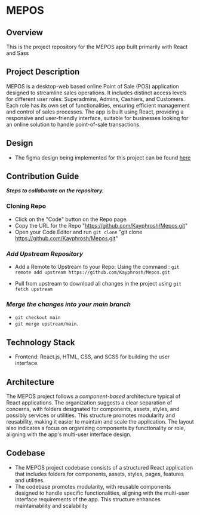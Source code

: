 # MEPOS

## Overview
This is the project repository for the MEPOS app built primarily with React and Sass 


## Project Description
MEPOS is a desktop-web based online Point of Sale (POS) application designed to streamline sales operations. It includes distinct access levels for different user roles: Superadmins, Admins, Cashiers, and Customers. Each role has its own set of functionalities, ensuring efficient management and control of sales processes. The app is built using React, providing a responsive and user-friendly interface, suitable for businesses looking for an online solution to handle point-of-sale transactions.

## Design
 - The figma design being implemented for this project can be found [here](https://www.figma.com/design/OPYkul3bQAoqAAYWdYYnsx/MEPOS?m=dev) 


 ## Contribution Guide
  **_Steps to collaborate on the repository._**
  ### Cloning Repo  
  * Click on the "Code" button on the Repo page.
  * Copy the URL for the Repo "https://github.com/Kayphrosh/Mepos.git"
  * Open your Code Editor and  run `git clone` "git clone https://github.com/Kayphrosh/Mepos.git"

 ### _Add Upstream Repository_
  * Add a Remote to Upstream to your Repo:
      Using the command : `git remote add upstream https://github.com/Kayphrosh/Mepos.git`

  * Pull from upstream to download all changes in the project using `git fetch upstream`
  
 ### _Merge the changes into your main branch_
  * `git checkout main`
  * `git merge upstream/main`.


## Technology Stack
* Frontend: React.js, HTML, CSS, and SCSS for building the user interface.

## Architecture
The MEPOS project follows a *component-based* architecture typical of React applications.
The organization suggests a clear separation of concerns, with folders designated for components, assets, styles, and possibly services or utilities. 
This structure promotes modularity and reusability, making it easier to maintain and scale the application. The layout also indicates a focus on organizing components by functionality or role, aligning with the app's multi-user interface design.


## Codebase
* The MEPOS project codebase consists of a structured React application that includes folders for components, assets, styles, pages, features and utilities. 
* The codebase promotes modularity, with reusable components designed to handle specific functionalities, aligning with the multi-user interface requirements of the app. This structure enhances maintainability and scalability
